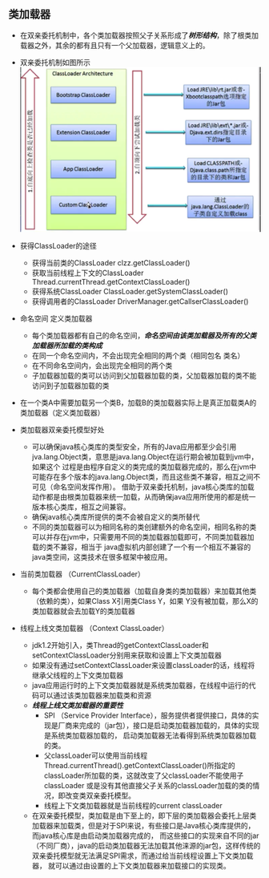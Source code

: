 ## 类加载器

+ 在双亲委托机制中，各个类加载器按照父子关系形成了***树形结构***，除了根类加载器之外，其余的都有且只有一个父加载器，逻辑意义上的。
+ 双亲委托机制如图所示 ![Image text](https://raw.githubusercontent.com/Yummyxl/jvmlearn/master/pictures/%E5%8F%8C%E4%BA%B2%E5%A7%94%E6%89%98%E6%9C%BA%E5%88%B6.png)
+ 获得ClassLoader的途径
   - 获得当前类的ClassLoader clzz.getClassLoader()
   - 获取当前线程上下文的ClassLoader Thread.currentThread.getContextClassLoader()
   - 获得系统ClassLoader ClassLoader.getSystemClassLoader()
   - 获得调用者的ClassLoader DriverManager.getCallserClassLoader()
   
+ 命名空间 定义类加载器
   - 每个类加载器都有自己的命名空间，***命名空间由该类加载器及所有的父类加载器所加载的类构成***
   - 在同一个命名空间内，不会出现完全相同的两个类（相同包名 类名）
   - 在不同命名空间内，会出现完全相同的两个类
   - 子加载器加载的类可以访问到父加载器加载的类，父加载器加载的类不能访问到子加载器加载的类
   
+ 在一个类A中需要加载另一个类B，加载B的类加载器实际上是真正加载类A的类加载器（定义类加载器）

+ 类加载器双亲委托模型好处
   - 可以确保java核心类库的类型安全，所有的Java应用都至少会引用jva.lang.Object类，意思是java.lang.Object在运行期会被加载到jvm中，如果这个
   过程是由程序自定义的类完成的类加载器完成的，那么在jvm中可能存在多个版本的java.lang.Object类，而且这些类不兼容，相互之间不可见（命名空间发挥作用）。
   借助于双亲委托机制，java核心类库的加载动作都是由根类加载器来统一加载，从而确保java应用所使用的都是统一版本核心类库，相互之间兼容。
   - 确保java核心类库所提供的类不会被自定义的类所替代
   - 不同的类加载器可以为相同名称的类创建额外的命名空间，相同名称的类可以并存在jvm中，只需要用不同的类加载器加载即可，不同类加载器加载的类不兼容，相当于
   java虚拟机内部创建了一个有一个相互不兼容的java类空间，这类技术在很多框架中被应用。
   
+ 当前类加载器 （CurrentClassLoader）
   - 每个类都会使用自己的类加载器（加载自身类的类加载器）来加载其他类（依赖的类），如果Class X引用类Class Y，如果 Y没有被加载，那么X的类加载器就会去加载Y的类加载器
   
+ 线程上线文类加载器 （Context ClassLoader）
   - jdk1.2开始引入，类Thread的getContextClassLoader和setContextClassLoader分别用来获取和设置上下文类加载器
   - 如果没有通过setContextClassLoader来设置classLoader的话，线程将继承父线程的上下文类加载器
   - java应用运行时的上下文类加载器就是系统类加载器，在线程中运行的代码可以通过该类加载器来加载类和资源
   - ***线程上线文类加载器的重要性***
      + SPI （Service Provider Interface），服务提供者提供接口，具体的实现是厂商来完成的（jar包），接口是启动类加载器加载的，具体的实现是系统类加载器加载的，
      启动类加载器无法看得到系统类加载器加载的类。
      + 父classLoader可以使用当前线程Thread.currentThread().getContextClassLoader()所指定的classLoader所加载的类，这就改变了父classLoader不能使用子classLoader
      或是没有其他直接父子关系的classLoader加载的类的情况，即改变类双亲委托模型。
      + 线程上下文类加载器就是当前线程的current classLoader
   - 在双亲委托模型，类加载是由下至上的，即下层的类加载器会委托上层类加载器来加载类，但是对于SPI来说，有些接口是Java核心类库提供的，而java核心库是由启动类加载器完成的，
   而这些接口的实现来自不同的jar（不同厂商），java的启动类加载器无法加载其他涞源的jar包，这样传统的双亲委托模型就无法满足SPI需求，而通过给当前线程设置上下文类加载器，
   就可以通过由设置的上下文类加载器来加载接口的实现类。